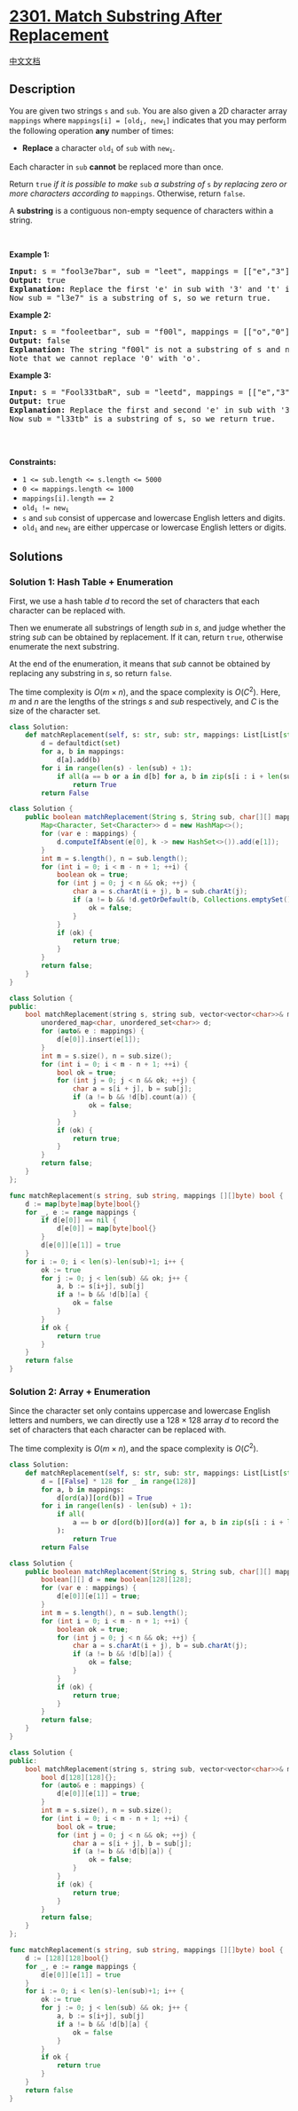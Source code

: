 # [2301. Match Substring After Replacement](https://leetcode.com/problems/match-substring-after-replacement)

[中文文档](/solution/2300-2399/2301.Match%20Substring%20After%20Replacement/README.md)

<!-- tags:Array,Hash Table,String,String Matching -->

<!-- difficulty:Hard -->

## Description

<p>You are given two strings <code>s</code> and <code>sub</code>. You are also given a 2D character array <code>mappings</code> where <code>mappings[i] = [old<sub>i</sub>, new<sub>i</sub>]</code> indicates that you may perform the following operation <strong>any</strong> number of times:</p>

<ul>
	<li><strong>Replace</strong> a character <code>old<sub>i</sub></code> of <code>sub</code> with <code>new<sub>i</sub></code>.</li>
</ul>

<p>Each character in <code>sub</code> <strong>cannot</strong> be replaced more than once.</p>

<p>Return <code>true</code><em> if it is possible to make </em><code>sub</code><em> a substring of </em><code>s</code><em> by replacing zero or more characters according to </em><code>mappings</code>. Otherwise, return <code>false</code>.</p>

<p>A <strong>substring</strong> is a contiguous non-empty sequence of characters within a string.</p>

<p>&nbsp;</p>
<p><strong class="example">Example 1:</strong></p>

<pre>
<strong>Input:</strong> s = &quot;fool3e7bar&quot;, sub = &quot;leet&quot;, mappings = [[&quot;e&quot;,&quot;3&quot;],[&quot;t&quot;,&quot;7&quot;],[&quot;t&quot;,&quot;8&quot;]]
<strong>Output:</strong> true
<strong>Explanation:</strong> Replace the first &#39;e&#39; in sub with &#39;3&#39; and &#39;t&#39; in sub with &#39;7&#39;.
Now sub = &quot;l3e7&quot; is a substring of s, so we return true.</pre>

<p><strong class="example">Example 2:</strong></p>

<pre>
<strong>Input:</strong> s = &quot;fooleetbar&quot;, sub = &quot;f00l&quot;, mappings = [[&quot;o&quot;,&quot;0&quot;]]
<strong>Output:</strong> false
<strong>Explanation:</strong> The string &quot;f00l&quot; is not a substring of s and no replacements can be made.
Note that we cannot replace &#39;0&#39; with &#39;o&#39;.
</pre>

<p><strong class="example">Example 3:</strong></p>

<pre>
<strong>Input:</strong> s = &quot;Fool33tbaR&quot;, sub = &quot;leetd&quot;, mappings = [[&quot;e&quot;,&quot;3&quot;],[&quot;t&quot;,&quot;7&quot;],[&quot;t&quot;,&quot;8&quot;],[&quot;d&quot;,&quot;b&quot;],[&quot;p&quot;,&quot;b&quot;]]
<strong>Output:</strong> true
<strong>Explanation:</strong> Replace the first and second &#39;e&#39; in sub with &#39;3&#39; and &#39;d&#39; in sub with &#39;b&#39;.
Now sub = &quot;l33tb&quot; is a substring of s, so we return true.

</pre>

<p>&nbsp;</p>
<p><strong>Constraints:</strong></p>

<ul>
	<li><code>1 &lt;= sub.length &lt;= s.length &lt;= 5000</code></li>
	<li><code>0 &lt;= mappings.length &lt;= 1000</code></li>
	<li><code>mappings[i].length == 2</code></li>
	<li><code>old<sub>i</sub> != new<sub>i</sub></code></li>
	<li><code>s</code> and <code>sub</code> consist of uppercase and lowercase English letters and digits.</li>
	<li><code>old<sub>i</sub></code> and <code>new<sub>i</sub></code> are either uppercase or lowercase English letters or digits.</li>
</ul>

## Solutions

### Solution 1: Hash Table + Enumeration

First, we use a hash table $d$ to record the set of characters that each character can be replaced with.

Then we enumerate all substrings of length $sub$ in $s$, and judge whether the string $sub$ can be obtained by replacement. If it can, return `true`, otherwise enumerate the next substring.

At the end of the enumeration, it means that $sub$ cannot be obtained by replacing any substring in $s$, so return `false`.

The time complexity is $O(m \times n)$, and the space complexity is $O(C^2)$. Here, $m$ and $n$ are the lengths of the strings $s$ and $sub$ respectively, and $C$ is the size of the character set.

<!-- tabs:start -->

```python
class Solution:
    def matchReplacement(self, s: str, sub: str, mappings: List[List[str]]) -> bool:
        d = defaultdict(set)
        for a, b in mappings:
            d[a].add(b)
        for i in range(len(s) - len(sub) + 1):
            if all(a == b or a in d[b] for a, b in zip(s[i : i + len(sub)], sub)):
                return True
        return False
```

```java
class Solution {
    public boolean matchReplacement(String s, String sub, char[][] mappings) {
        Map<Character, Set<Character>> d = new HashMap<>();
        for (var e : mappings) {
            d.computeIfAbsent(e[0], k -> new HashSet<>()).add(e[1]);
        }
        int m = s.length(), n = sub.length();
        for (int i = 0; i < m - n + 1; ++i) {
            boolean ok = true;
            for (int j = 0; j < n && ok; ++j) {
                char a = s.charAt(i + j), b = sub.charAt(j);
                if (a != b && !d.getOrDefault(b, Collections.emptySet()).contains(a)) {
                    ok = false;
                }
            }
            if (ok) {
                return true;
            }
        }
        return false;
    }
}
```

```cpp
class Solution {
public:
    bool matchReplacement(string s, string sub, vector<vector<char>>& mappings) {
        unordered_map<char, unordered_set<char>> d;
        for (auto& e : mappings) {
            d[e[0]].insert(e[1]);
        }
        int m = s.size(), n = sub.size();
        for (int i = 0; i < m - n + 1; ++i) {
            bool ok = true;
            for (int j = 0; j < n && ok; ++j) {
                char a = s[i + j], b = sub[j];
                if (a != b && !d[b].count(a)) {
                    ok = false;
                }
            }
            if (ok) {
                return true;
            }
        }
        return false;
    }
};
```

```go
func matchReplacement(s string, sub string, mappings [][]byte) bool {
	d := map[byte]map[byte]bool{}
	for _, e := range mappings {
		if d[e[0]] == nil {
			d[e[0]] = map[byte]bool{}
		}
		d[e[0]][e[1]] = true
	}
	for i := 0; i < len(s)-len(sub)+1; i++ {
		ok := true
		for j := 0; j < len(sub) && ok; j++ {
			a, b := s[i+j], sub[j]
			if a != b && !d[b][a] {
				ok = false
			}
		}
		if ok {
			return true
		}
	}
	return false
}
```

<!-- tabs:end -->

### Solution 2: Array + Enumeration

Since the character set only contains uppercase and lowercase English letters and numbers, we can directly use a $128 \times 128$ array $d$ to record the set of characters that each character can be replaced with.

The time complexity is $O(m \times n)$, and the space complexity is $O(C^2)$.

<!-- tabs:start -->

```python
class Solution:
    def matchReplacement(self, s: str, sub: str, mappings: List[List[str]]) -> bool:
        d = [[False] * 128 for _ in range(128)]
        for a, b in mappings:
            d[ord(a)][ord(b)] = True
        for i in range(len(s) - len(sub) + 1):
            if all(
                a == b or d[ord(b)][ord(a)] for a, b in zip(s[i : i + len(sub)], sub)
            ):
                return True
        return False
```

```java
class Solution {
    public boolean matchReplacement(String s, String sub, char[][] mappings) {
        boolean[][] d = new boolean[128][128];
        for (var e : mappings) {
            d[e[0]][e[1]] = true;
        }
        int m = s.length(), n = sub.length();
        for (int i = 0; i < m - n + 1; ++i) {
            boolean ok = true;
            for (int j = 0; j < n && ok; ++j) {
                char a = s.charAt(i + j), b = sub.charAt(j);
                if (a != b && !d[b][a]) {
                    ok = false;
                }
            }
            if (ok) {
                return true;
            }
        }
        return false;
    }
}
```

```cpp
class Solution {
public:
    bool matchReplacement(string s, string sub, vector<vector<char>>& mappings) {
        bool d[128][128]{};
        for (auto& e : mappings) {
            d[e[0]][e[1]] = true;
        }
        int m = s.size(), n = sub.size();
        for (int i = 0; i < m - n + 1; ++i) {
            bool ok = true;
            for (int j = 0; j < n && ok; ++j) {
                char a = s[i + j], b = sub[j];
                if (a != b && !d[b][a]) {
                    ok = false;
                }
            }
            if (ok) {
                return true;
            }
        }
        return false;
    }
};
```

```go
func matchReplacement(s string, sub string, mappings [][]byte) bool {
	d := [128][128]bool{}
	for _, e := range mappings {
		d[e[0]][e[1]] = true
	}
	for i := 0; i < len(s)-len(sub)+1; i++ {
		ok := true
		for j := 0; j < len(sub) && ok; j++ {
			a, b := s[i+j], sub[j]
			if a != b && !d[b][a] {
				ok = false
			}
		}
		if ok {
			return true
		}
	}
	return false
}
```

<!-- tabs:end -->

<!-- end -->
